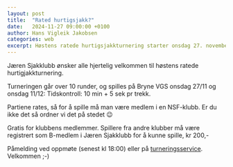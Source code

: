 ```yaml
---
layout: post
title:  "Rated hurtigsjakk?"
date:   2024-11-27 09:00:00 +0100
author: Hans Vigleik Jakobsen
categories: web
excerpt: Høstens ratede hurtigsjakkturnering starter onsdag 27. november. Turneringen FIDE-rates.
---
```

Jæren Sjakklubb ønsker alle hjertelig velkommen til høstens ratede hurtigjakkturnering.

Turneringen går over 10 runder, og spilles på Bryne VGS onsdag 27/11 og onsdag 11/12:
Tidskontroll: 10 min + 5 sek pr trekk.

Partiene rates, så for å spille må man være medlem i en NSF-klubb. Er du ikke det så ordner vi det på stedet 😉

Gratis for klubbens medlemmer. Spillere fra andre klubber må være registrert som B-medlem i Jæren Sjakklubb for å kunne spille, kr 200,-

Påmelding ved oppmøte (senest kl 18:00) eller på [turneringsservice]. Velkommen ;-)

[turneringsservice]: https://tournamentservice.com/invitation.aspx?TID=KlubbturneringHurtigsjakk2024-Jarensjakklubb&lang=nb-no